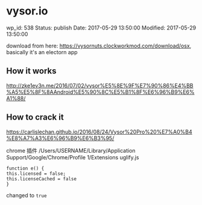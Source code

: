 # vysor.io


wp_id: 538
Status: publish
Date: 2017-05-29 13:50:00
Modified: 2017-05-29 13:50:00


download from here: https://vysornuts.clockworkmod.com/download/osx, basically it's an electorn app

How it works
------

http://zke1ev3n.me/2016/07/02/vysor%E5%8E%9F%E7%90%86%E4%BB%A5%E5%8F%8AAndroid%E5%90%8C%E5%B1%8F%E6%96%B9%E6%A1%88/

How to crack it
------

https://carlislechan.github.io/2016/08/24/Vysor%20Pro%20%E7%A0%B4%E8%A7%A3%E6%96%B9%E6%B3%95/

chrome 插件
/Users/USERNAME/Library/Application Support/Google/Chrome/Profile 1/Extensions
uglify.js

```
function e() {
this.licensed = false;
this.licenseCached = false
}
```

changed to `true`